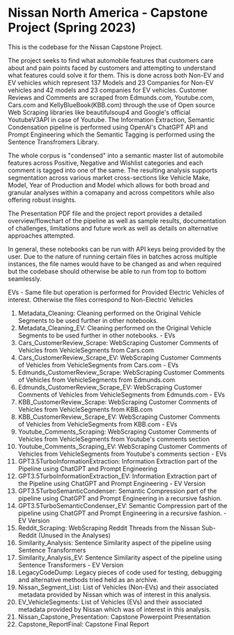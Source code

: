 # Nissan North America - Capstone Project (Spring 2023)
This is the codebase for the Nissan Capstone Project. 

The project seeks to find what automobile features that customers care about and pain points faced by customers and attempting to understand what features could solve it for them. This is done across both Non-EV and EV vehicles which represent 137 Models and 23 Companies for Non-EV vehicles and 42 models and 23 companies for EV vehicles. Customer Reviews and Comments are scraped from Edmunds.com, Youtube.com, Cars.com and KellyBlueBook(KBB.com) through the use of Open source Web Scraping libraries like beautifulsoup4 and Google's official YoutubeV3API in case of Youtube. The Information Extraction, Semantic Condensation pipeline is performed using OpenAI's ChatGPT API and Prompt Engineering which the Semantic Tagging is performed using the Sentence Transfromers Library.

The whole corpus is "condensed" into a semantic master list of automobile features across Positive, Negative and Wishlist categories and each comment is tagged into one of the same. The resulting analysis supports segmentation across various market cross-sections like Vehicle Make, Model, Year of Production and Model which allows for both broad and granular analyses within a comapany and across competitors while also offering robust insights. 

The Presentation PDF file and the project report provides a detailed overview/flowchart of the pipeline as well as sample results, documentation of challenges, limitations and future work as well as details on alternative approaches attempted. 

In general, these notebooks can be run with API keys being provided by the user. Due to the nature of running certain files in batches across multiple instances, the file names would have to be changed as and when required but the codebase should otherwise be able to run from top to bottom seamlessly. 

EVs - Same file but operation is performed for Provided Electric Vehicles of interest. Otherwise the files correspond to Non-Electric Vehicles

1. Metadata_Cleaning: Cleaning performed on the Original Vehicle Segments to be used further in other notebooks.
2. Metadata_Cleaning_EV: Cleaning performed on the Original Vehicle Segments to be used further in other notebooks. - EVs
3. Cars_CustomerReview_Scrape: WebScraping Customer Comments of Vehicles from VehicleSegments from Cars.com
4. Cars_CustomerReview_Scrape_EV: WebScraping Customer Comments of Vehicles from VehicleSegments from Cars.com - EVs
5. Edmunds_CustomerReview_Scrape: WebScraping Customer Comments of Vehicles from VehicleSegments from Edmunds.com
6. Edmunds_CustomerReview_Scrape_EV: WebScraping Customer Comments of Vehicles from VehicleSegments from Edmunds.com - EVs
7. KBB_CustomerReview_Scrape: WebScraping Customer Comments of Vehicles from VehicleSegments from KBB.com
8. KBB_CustomerReview_Scrape_EV: WebScraping Customer Comments of Vehicles from VehicleSegments from KBB.com - EVs
9. Youtube_Comments_Scraping: WebScraping Customer Comments of Vehicles from VehicleSegments from Youtube's comments section
10. Youtube_Comments_Scraping_EV: WebScraping Customer Comments of Vehicles from VehicleSegments from Youtube's comments section - EVs
11. GPT3.5TurboInformationExtraction: Information Extraction part of the Pipeline using ChatGPT and Prompt Engineering
12. GPT3.5TurboInformationExtraction_EV: Information Extraction part of the Pipeline using ChatGPT and Prompt Engineering - EV Version
13. GPT3.5TurboSemanticCondenser: Semantic Compression part of the pipeline using ChatGPT and Prompt Engineering in a recursive fashion.
14. GPT3.5TurboSemanticCondenser_EV: Semantic Compression part of the pipeline using ChatGPT and Prompt Engineering in a recursive fashion. - EV Version
15. Reddit_Scraping: WebScraping Reddit Threads from the Nissan Sub-Reddit (Unused in the Analyses) 
16. Similarity_Analysis: Sentence Similarity aspect of the pipeline using Sentence Transformers
17. Similarity_Analysis_EV: Sentence Similarity aspect of the pipeline using Sentence Transformers - EV Version
18. LegacyCodeDump: Legacy pieces of code used for testing, debugging and alternative methods tried held as an archive.
19. Nissan_Segment_List: List of Vehicles (Non-EVs) and their associated metadata provided by Nissan which was of interest in this analysis.
20. EV_VehicleSegments: List of Vehicles (EVs) and their associated metadata provided by Nissan which was of interest in this analysis.
21. Nissan_Capstone_Presentation: Capstone Powerpoint Presentation
22. Capstone_ReportFinal: Capstone Final Report 
